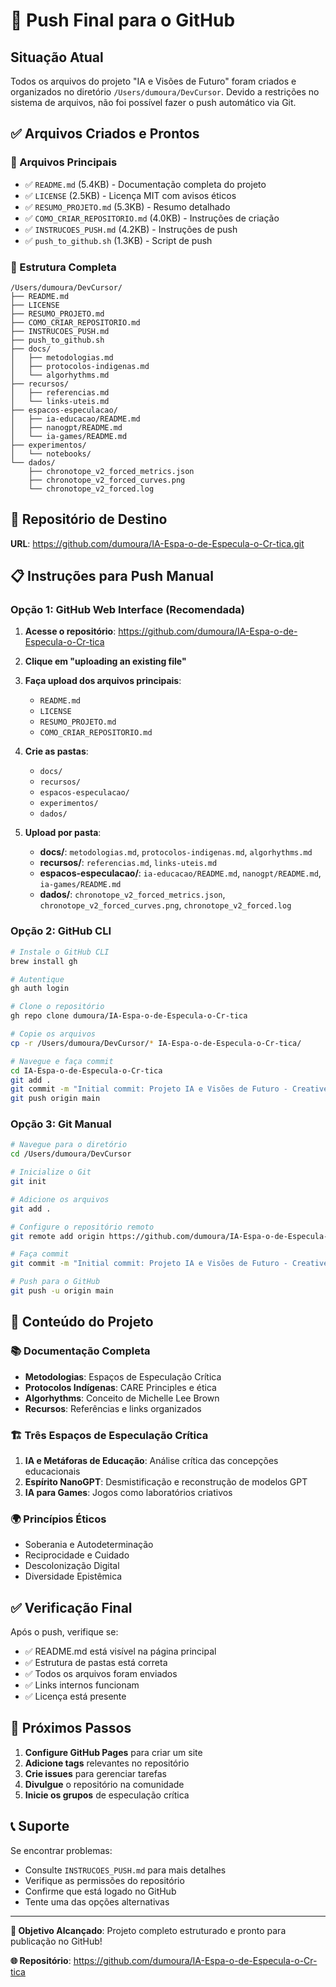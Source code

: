# 🚀 Push Final para o GitHub

## Situação Atual
Todos os arquivos do projeto "IA e Visões de Futuro" foram criados e organizados no diretório `/Users/dumoura/DevCursor`. Devido a restrições no sistema de arquivos, não foi possível fazer o push automático via Git.

## ✅ Arquivos Criados e Prontos

### 📄 Arquivos Principais
- ✅ `README.md` (5.4KB) - Documentação completa do projeto
- ✅ `LICENSE` (2.5KB) - Licença MIT com avisos éticos
- ✅ `RESUMO_PROJETO.md` (5.3KB) - Resumo detalhado
- ✅ `COMO_CRIAR_REPOSITORIO.md` (4.0KB) - Instruções de criação
- ✅ `INSTRUCOES_PUSH.md` (4.2KB) - Instruções de push
- ✅ `push_to_github.sh` (1.3KB) - Script de push

### 📁 Estrutura Completa
```
/Users/dumoura/DevCursor/
├── README.md
├── LICENSE
├── RESUMO_PROJETO.md
├── COMO_CRIAR_REPOSITORIO.md
├── INSTRUCOES_PUSH.md
├── push_to_github.sh
├── docs/
│   ├── metodologias.md
│   ├── protocolos-indigenas.md
│   └── algorhythms.md
├── recursos/
│   ├── referencias.md
│   └── links-uteis.md
├── espacos-especulacao/
│   ├── ia-educacao/README.md
│   ├── nanogpt/README.md
│   └── ia-games/README.md
├── experimentos/
│   └── notebooks/
└── dados/
    ├── chronotope_v2_forced_metrics.json
    ├── chronotope_v2_forced_curves.png
    └── chronotope_v2_forced.log
```

## 🎯 Repositório de Destino
**URL**: https://github.com/dumoura/IA-Espa-o-de-Especula-o-Cr-tica.git

## 📋 Instruções para Push Manual

### Opção 1: GitHub Web Interface (Recomendada)

1. **Acesse o repositório**: https://github.com/dumoura/IA-Espa-o-de-Especula-o-Cr-tica
2. **Clique em "uploading an existing file"**
3. **Faça upload dos arquivos principais**:
   - `README.md`
   - `LICENSE`
   - `RESUMO_PROJETO.md`
   - `COMO_CRIAR_REPOSITORIO.md`

4. **Crie as pastas**:
   - `docs/`
   - `recursos/`
   - `espacos-especulacao/`
   - `experimentos/`
   - `dados/`

5. **Upload por pasta**:
   - **docs/**: `metodologias.md`, `protocolos-indigenas.md`, `algorhythms.md`
   - **recursos/**: `referencias.md`, `links-uteis.md`
   - **espacos-especulacao/**: `ia-educacao/README.md`, `nanogpt/README.md`, `ia-games/README.md`
   - **dados/**: `chronotope_v2_forced_metrics.json`, `chronotope_v2_forced_curves.png`, `chronotope_v2_forced.log`

### Opção 2: GitHub CLI

```bash
# Instale o GitHub CLI
brew install gh

# Autentique
gh auth login

# Clone o repositório
gh repo clone dumoura/IA-Espa-o-de-Especula-o-Cr-tica

# Copie os arquivos
cp -r /Users/dumoura/DevCursor/* IA-Espa-o-de-Especula-o-Cr-tica/

# Navegue e faça commit
cd IA-Espa-o-de-Especula-o-Cr-tica
git add .
git commit -m "Initial commit: Projeto IA e Visões de Futuro - Creative Coding"
git push origin main
```

### Opção 3: Git Manual

```bash
# Navegue para o diretório
cd /Users/dumoura/DevCursor

# Inicialize o Git
git init

# Adicione os arquivos
git add .

# Configure o repositório remoto
git remote add origin https://github.com/dumoura/IA-Espa-o-de-Especula-o-Cr-tica.git

# Faça commit
git commit -m "Initial commit: Projeto IA e Visões de Futuro - Creative Coding"

# Push para o GitHub
git push -u origin main
```

## 🎉 Conteúdo do Projeto

### 📚 Documentação Completa
- **Metodologias**: Espaços de Especulação Crítica
- **Protocolos Indígenas**: CARE Principles e ética
- **Algorhythms**: Conceito de Michelle Lee Brown
- **Recursos**: Referências e links organizados

### 🏗️ Três Espaços de Especulação Crítica
1. **IA e Metáforas de Educação**: Análise crítica das concepções educacionais
2. **Espírito NanoGPT**: Desmistificação e reconstrução de modelos GPT
3. **IA para Games**: Jogos como laboratórios criativos

### 🌍 Princípios Éticos
- Soberania e Autodeterminação
- Reciprocidade e Cuidado
- Descolonização Digital
- Diversidade Epistêmica

## ✅ Verificação Final

Após o push, verifique se:
- ✅ README.md está visível na página principal
- ✅ Estrutura de pastas está correta
- ✅ Todos os arquivos foram enviados
- ✅ Links internos funcionam
- ✅ Licença está presente

## 🚀 Próximos Passos

1. **Configure GitHub Pages** para criar um site
2. **Adicione tags** relevantes no repositório
3. **Crie issues** para gerenciar tarefas
4. **Divulgue** o repositório na comunidade
5. **Inicie os grupos** de especulação crítica

## 📞 Suporte

Se encontrar problemas:
- Consulte `INSTRUCOES_PUSH.md` para mais detalhes
- Verifique as permissões do repositório
- Confirme que está logado no GitHub
- Tente uma das opções alternativas

---

**🎯 Objetivo Alcançado**: Projeto completo estruturado e pronto para publicação no GitHub!

**🌐 Repositório**: https://github.com/dumoura/IA-Espa-o-de-Especula-o-Cr-tica
